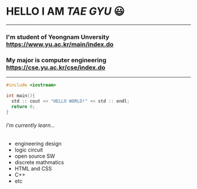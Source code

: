 # HELLO I AM ***TAE GYU*** 😃

<hr/>

### I'm student of Yeongnam Unversity <https://www.yu.ac.kr/main/index.do>
### My major is computer engineering <https://cse.yu.ac.kr/cse/index.do>

<hr/>

```c++
#include <iostream>

int main(){
  std :: cout << "HELLO WORLD!" << std :: endl;
  return 0;
}
```

###### I'm currently learn...
  - engineering design
  - logic circuit
  - open source SW
  - discrete mathmatics
  - HTML and CSS
  - C++
  - etc

